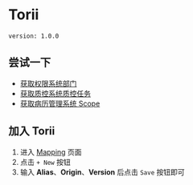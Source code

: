 # Torii

`version: 1.0.0`

## 尝试一下

- [获取权限系统部门](http://172.30.199.153:3000/auth/api/dictionary/departlist)
- [获取质控系统质控任务](http://172.30.199.153:3000/mrqc/api/qualitytask/getqualitytasklist)
- [获取病历管理系统 Scope](http://172.30.199.153:3000/mrms/api/consult/getemrmsscope)

## 加入 Torii

1. 进入 [Mapping](mapping) 页面
2. 点击 `+ New` 按钮
3. 输入 **Alias**、**Origin**、**Version** 后点击 `Save` 按钮即可
